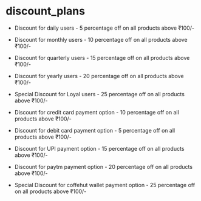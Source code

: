 # discount_plans

* Discount for daily users
            - 5 percentage off on all products above ₹100/-


* Discount for monthly users
            - 10 percentage off on all products above ₹100/-


* Discount for quarterly users
            - 15 percentage off on all products above ₹100/-


* Discount for yearly users
            - 20 percentage off on all products above ₹100/-


* Special Discount for Loyal users
            - 25 percentage off on all products above ₹100/-


* Discount for credit card payment option
            - 10 percentage off on all products above ₹100/-


* Discount for debit card payment option
            - 5 percentage off on all products above ₹100/-


* Discount for UPI payment option
            - 15 percentage off on all products above ₹100/-


* Discount for paytm payment option
            - 20 percentage off on all products above ₹100/-


* Special Discount for coffehut wallet payment option
            - 25 percentage off on all products above ₹100/-                        